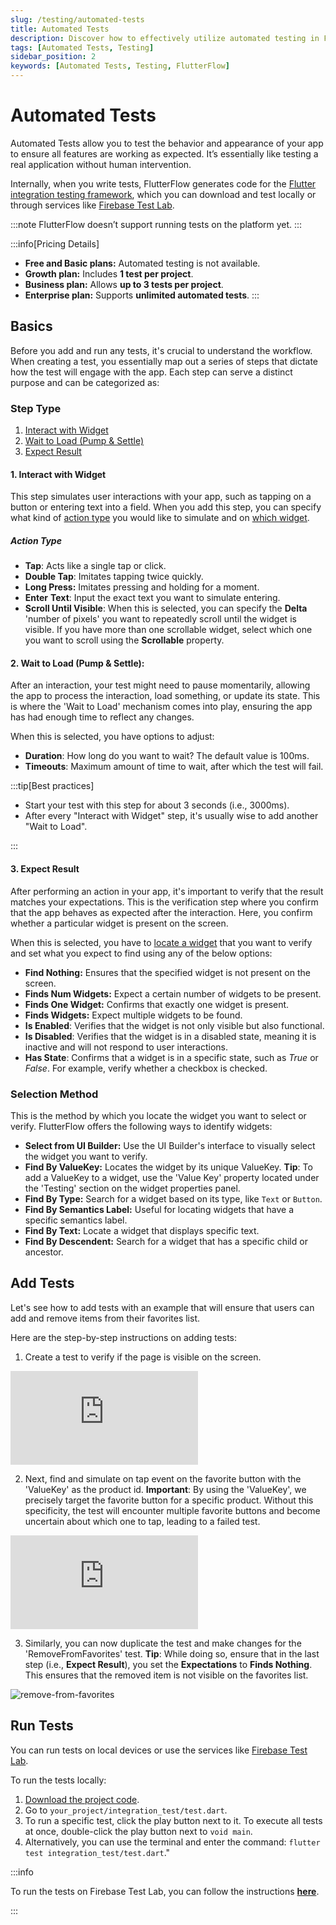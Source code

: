 ```yaml
---
slug: /testing/automated-tests
title: Automated Tests
description: Discover how to effectively utilize automated testing in FlutterFlow to ensure your app performs as intended.
tags: [Automated Tests, Testing]
sidebar_position: 2
keywords: [Automated Tests, Testing, FlutterFlow]
---
```


# Automated Tests

Automated Tests allow you to test the behavior and appearance of your app to ensure all features are working as expected. It’s essentially like testing a real application without human intervention.

Internally, when you write tests, FlutterFlow generates code for the [Flutter integration testing framework](https://docs.flutter.dev/testing/integration-tests), which you can download and test locally or through services like [Firebase Test Lab](https://firebase.google.com/docs/test-lab). 

:::note
FlutterFlow doesn’t support running tests on the platform yet.
:::

:::info[Pricing Details]
- **Free and Basic plans:** Automated testing is not available.
- **Growth plan:** Includes **1 test per project**.
- **Business plan:** Allows **up to 3 tests per project**.
- **Enterprise plan:** Supports **unlimited automated tests**.
:::

## Basics

Before you add and run any tests, it's crucial to understand the workflow. When creating a test, you essentially map out a series of steps that dictate how the test will engage with the app. Each step can serve a distinct purpose and can be categorized as:

### Step Type

1. [Interact with Widget](#1-interact-with-widget)
2. [Wait to Load (Pump & Settle)](#2-wait-to-load-pump--settle)
3. [Expect Result](#3-expect-result)

#### 1. Interact with Widget

This step simulates user interactions with your app, such as tapping on a button or entering text into a field. When you add this step, you can specify what kind of [action type](#action-type) you would like to simulate and on [which widget](#selection-method).

##### Action Type

- **Tap**: Acts like a single tap or click.
- **Double Tap**: Imitates tapping twice quickly.
- **Long Press:** Imitates pressing and holding for a moment.
- **Enter** **Text**: Input the exact text you want to simulate entering.
- **Scroll Until Visible**: When this is selected, you can specify the **Delta** 'number of pixels' you want to repeatedly scroll until the widget is visible. If you have more than one scrollable widget, select which one you want to scroll using the **Scrollable** property.

#### 2. Wait to Load (Pump & Settle):

After an interaction, your test might need to pause momentarily, allowing the app to process the interaction, load something, or update its state. This is where the 'Wait to Load' mechanism comes into play, ensuring the app has had enough time to reflect any changes.

When this is selected, you have options to adjust:

- **Duration**: How long do you want to wait? The default value is 100ms.
- **Timeouts**: Maximum amount of time to wait, after which the test will fail.

:::tip[Best practices]

- Start your test with this step for about 3 seconds (i.e., 3000ms).
- After every "Interact with Widget" step, it's usually wise to add another "Wait to Load".

:::

#### 3. Expect Result

After performing an action in your app, it's important to verify that the result matches your expectations. This is the verification step where you confirm that the app behaves as expected after the interaction. Here, you confirm whether a particular widget is present on the screen.

When this is selected, you have to [locate a widget](#selection-method) that you want to verify and set what you expect to find using any of the below options:

- **Find Nothing:** Ensures that the specified widget is not present on the screen.
- **Finds Num Widgets:** Expect a certain number of widgets to be present.
- **Finds One Widget:** Confirms that exactly one widget is present.
- **Finds Widgets:** Expect multiple widgets to be found.
- **Is Enabled**: Verifies that the widget is not only visible but also functional.
- **Is Disabled**: Verifies that the widget is in a disabled state, meaning it is inactive and will not respond to user interactions.
- **Has State**: Confirms that a widget is in a specific state, such as _True_ or _False_. For example, verify whether a checkbox is checked.

### Selection Method

This is the method by which you locate the widget you want to select or verify. FlutterFlow offers the following ways to identify widgets:

- **Select from UI Builder:** Use the UI Builder's interface to visually select the widget you want to verify.
- **Find By ValueKey:** Locates the widget by its unique ValueKey. **Tip**: To add a ValueKey to a widget, use the 'Value Key' property located under the 'Testing' section on the widget properties panel.
- **Find By Type:** Search for a widget based on its type, like `Text` or `Button`.
- **Find By Semantics Label:** Useful for locating widgets that have a specific semantics label.
- **Find By Text:** Locate a widget that displays specific text.
- **Find By Descendent:** Search for a widget that has a specific child or ancestor.



## Add Tests

Let's see how to add tests with an example that will ensure that users can add and remove items from their favorites list.

Here are the step-by-step instructions on adding tests:

1. Create a test to verify if the page is visible on the screen.


<div style={{
    position: 'relative',
    paddingBottom: 'calc(56.67989417989418% + 41px)', // Keeps the aspect ratio and additional padding
    height: 0,
    width: '100%'
}}>
    <iframe 
        src="https://demo.arcade.software/RjJPy7zOBCu1QAVi8h0p?embed&show_copy_link=true"
        title="Sharing a Project with a User"
        style={{
            position: 'absolute',
            top: 0,
            left: 0,
            width: '100%',
            height: '100%',
            colorScheme: 'light'
        }}
        frameborder="0"
        loading="lazy"
        webkitAllowFullScreen
        mozAllowFullScreen
        allowFullScreen
        allow="clipboard-write">
    </iframe>
</div>
<p></p>

2. Next, find and simulate on tap event on the favorite button with the 'ValueKey' as the product id. **Important**: By using the 'ValueKey', we precisely target the favorite button for a specific product. Without this specificity, the test will encounter multiple favorite buttons and become uncertain about which one to tap, leading to a failed test.

<div style={{
    position: 'relative',
    paddingBottom: 'calc(56.67989417989418% + 41px)', // Keeps the aspect ratio and additional padding
    height: 0,
    width: '100%'
}}>
    <iframe 
        src="https://demo.arcade.software/GF5My9t7gjEGfSEdgSXR?embed&show_copy_link=true"
        title="Sharing a Project with a User"
        style={{
            position: 'absolute',
            top: 0,
            left: 0,
            width: '100%',
            height: '100%',
            colorScheme: 'light'
        }}
        frameborder="0"
        loading="lazy"
        webkitAllowFullScreen
        mozAllowFullScreen
        allowFullScreen
        allow="clipboard-write">
    </iframe>
</div>
<p></p>

3. Similarly, you can now duplicate the test and make changes for the 'RemoveFromFavorites' test. **Tip**: While doing so, ensure that in the last step (i.e., **Expect Result**), you set the **Expectations** to **Finds Nothing**. This ensures that the removed item is not visible on the favorites list.

![remove-from-favorites](../imgs/remove-from-favorites.avif)

## Run Tests

You can run tests on local devices or use the services like [Firebase Test Lab](https://firebase.google.com/docs/test-lab).

To run the tests locally:

1. [Download the project code](../exporting-code/ff-cli.md).
2. Go to `your_project/integration_test/test.dart`.
3. To run a specific test, click the play button next to it. To execute all tests at once, double-click the play button next to `void main`.
4. Alternatively, you can use the terminal and enter the command: `flutter test integration_test/test.dart`."

:::info

To run the tests on Firebase Test Lab, you can follow the instructions [**here**](https://docs.flutter.dev/testing/integration-tests#test-using-the-firebase-test-lab).

:::